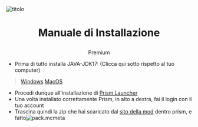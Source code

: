 ![titolo](CreateCraft/1.png)

# <p style="text-align: center;">Manuale di Installazione</p>
<p style="text-align: center;">Premium</p>

- Prima di tutto installa JAVA-JDK17: (Clicca qui sotto rispetto al tuo computer)

> [Windows](https://download.oracle.com/java/17/archive/jdk-17.0.10_windows-x64_bin.exe)
> [MacOS](https://download.oracle.com/java/17/archive/jdk-17.0.10_macos-x64_bin.dmg)

- Procedi dunque all'installazione di [Prism Launcher](https://prismlauncher.org/download/)
- Una volta installato correttamente Prism, in alto a destra, fai il login con il tuo account
- Trascina quindi la zip che hai scaricato dal [sito della mod](https://mod.hemerald.net) dentro prism, e fatto![pack.mcmeta](..%2F..%2Fdiscs%2Fpack.mcmeta)